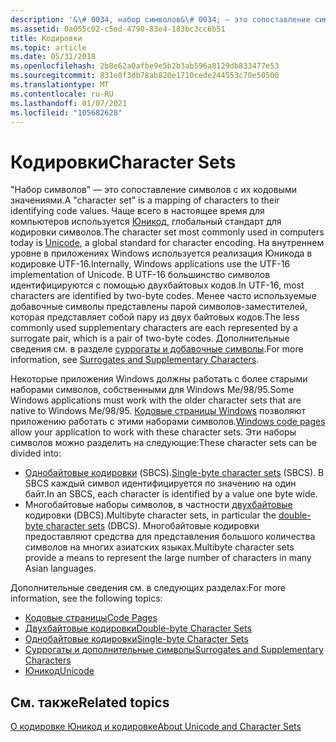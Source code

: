 ```yaml
---
description: '&\# 0034, набор символов&\# 0034; — это сопоставление символов с их кодовыми значениями.'
ms.assetid: 0a055c02-c5ed-4790-83e4-183bc3cc6b51
title: Кодировки
ms.topic: article
ms.date: 05/31/2018
ms.openlocfilehash: 2b8e62a0afbe9e5b2b3ab596a8129db833477e53
ms.sourcegitcommit: 831e8f3db78ab820e1710cede244553c70e50500
ms.translationtype: MT
ms.contentlocale: ru-RU
ms.lasthandoff: 01/07/2021
ms.locfileid: "105682628"
---
```

# <a name="character-sets"></a><span data-ttu-id="6e470-103">Кодировки</span><span class="sxs-lookup"><span data-stu-id="6e470-103">Character Sets</span></span>

<span data-ttu-id="6e470-104">"Набор символов" — это сопоставление символов с их кодовыми значениями.</span><span class="sxs-lookup"><span data-stu-id="6e470-104">A "character set" is a mapping of characters to their identifying code values.</span></span> <span data-ttu-id="6e470-105">Чаще всего в настоящее время для компьютеров используется [Юникод](unicode.md), глобальный стандарт для кодировки символов.</span><span class="sxs-lookup"><span data-stu-id="6e470-105">The character set most commonly used in computers today is [Unicode](unicode.md), a global standard for character encoding.</span></span> <span data-ttu-id="6e470-106">На внутреннем уровне в приложениях Windows используется реализация Юникода в кодировке UTF-16.</span><span class="sxs-lookup"><span data-stu-id="6e470-106">Internally, Windows applications use the UTF-16 implementation of Unicode.</span></span> <span data-ttu-id="6e470-107">В UTF-16 большинство символов идентифицируются с помощью двухбайтовых кодов.</span><span class="sxs-lookup"><span data-stu-id="6e470-107">In UTF-16, most characters are identified by two-byte codes.</span></span> <span data-ttu-id="6e470-108">Менее часто используемые добавочные символы представлены парой символов-заместителей, которая представляет собой пару из двух байтовых кодов.</span><span class="sxs-lookup"><span data-stu-id="6e470-108">The less commonly used supplementary characters are each represented by a surrogate pair, which is a pair of two-byte codes.</span></span> <span data-ttu-id="6e470-109">Дополнительные сведения см. в разделе [суррогаты и добавочные символы](surrogates-and-supplementary-characters.md).</span><span class="sxs-lookup"><span data-stu-id="6e470-109">For more information, see [Surrogates and Supplementary Characters](surrogates-and-supplementary-characters.md).</span></span>

<span data-ttu-id="6e470-110">Некоторые приложения Windows должны работать с более старыми наборами символов, собственными для Windows Me/98/95.</span><span class="sxs-lookup"><span data-stu-id="6e470-110">Some Windows applications must work with the older character sets that are native to Windows Me/98/95.</span></span> <span data-ttu-id="6e470-111">[Кодовые страницы Windows](code-pages.md) позволяют приложению работать с этими наборами символов.</span><span class="sxs-lookup"><span data-stu-id="6e470-111">[Windows code pages](code-pages.md) allow your application to work with these character sets.</span></span> <span data-ttu-id="6e470-112">Эти наборы символов можно разделить на следующие:</span><span class="sxs-lookup"><span data-stu-id="6e470-112">These character sets can be divided into:</span></span>

-   <span data-ttu-id="6e470-113">[Однобайтовые кодировки](single-byte-character-sets.md) (SBCS).</span><span class="sxs-lookup"><span data-stu-id="6e470-113">[Single-byte character sets](single-byte-character-sets.md) (SBCS).</span></span> <span data-ttu-id="6e470-114">В SBCS каждый символ идентифицируется по значению на один байт.</span><span class="sxs-lookup"><span data-stu-id="6e470-114">In an SBCS, each character is identified by a value one byte wide.</span></span>
-   <span data-ttu-id="6e470-115">Многобайтовые наборы символов, в частности [двухбайтовые](double-byte-character-sets.md) кодировки (DBCS).</span><span class="sxs-lookup"><span data-stu-id="6e470-115">Multibyte character sets, in particular the [double-byte character sets](double-byte-character-sets.md) (DBCS).</span></span> <span data-ttu-id="6e470-116">Многобайтовые кодировки предоставляют средства для представления большого количества символов на многих азиатских языках.</span><span class="sxs-lookup"><span data-stu-id="6e470-116">Multibyte character sets provide a means to represent the large number of characters in many Asian languages.</span></span>

<span data-ttu-id="6e470-117">Дополнительные сведения см. в следующих разделах:</span><span class="sxs-lookup"><span data-stu-id="6e470-117">For more information, see the following topics:</span></span>

-   [<span data-ttu-id="6e470-118">Кодовые страницы</span><span class="sxs-lookup"><span data-stu-id="6e470-118">Code Pages</span></span>](code-pages.md)
-   [<span data-ttu-id="6e470-119">Двухбайтовые кодировки</span><span class="sxs-lookup"><span data-stu-id="6e470-119">Double-byte Character Sets</span></span>](double-byte-character-sets.md)
-   [<span data-ttu-id="6e470-120">Однобайтовые кодировки</span><span class="sxs-lookup"><span data-stu-id="6e470-120">Single-byte Character Sets</span></span>](single-byte-character-sets.md)
-   [<span data-ttu-id="6e470-121">Суррогаты и дополнительные символы</span><span class="sxs-lookup"><span data-stu-id="6e470-121">Surrogates and Supplementary Characters</span></span>](surrogates-and-supplementary-characters.md)
-   [<span data-ttu-id="6e470-122">Юникод</span><span class="sxs-lookup"><span data-stu-id="6e470-122">Unicode</span></span>](unicode.md)

## <a name="related-topics"></a><span data-ttu-id="6e470-123">См. также</span><span class="sxs-lookup"><span data-stu-id="6e470-123">Related topics</span></span>

<dl> <dt>

[<span data-ttu-id="6e470-124">О кодировке Юникод и кодировке</span><span class="sxs-lookup"><span data-stu-id="6e470-124">About Unicode and Character Sets</span></span>](about-unicode-and-character-sets.md)
</dt> </dl>

 

 



